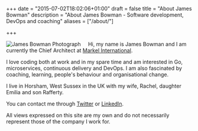 +++
date = "2015-07-02T18:02:06+01:00"
draft = false
title = "About James Bowman"
description = "About James Bowman - Software development, DevOps and coaching"
aliases = ["/about/"]

+++

<div itemscope itemtype="http://schema.org/Person"> 

<!--<div class="post-share-links">-->
<div style="float:left;margin-right:20px;">
	<img itemprop="image" src="/selfportraitBW.jpg" alt="James Bowman Photograph" class="pure-img" />
</div>
<div>
<p>
Hi, my name is <span itemprop="name"><span itemprop="givenName">James</span> <span itemprop="familyName">Bowman</span></span> and I am currently the <span itemprop="jobTitle">Chief Architect</span> at <span itemprop="worksFor" itemscope itemtype="http://schema.org/Organization"><a itemprop="sameAs" href="http://www.markelinternational.com/"><span itemprop="name">Markel International</span></a></span>.  
</p>
<p>
I love coding both at work and in my spare time and am interested in Go, microservices, continuous delivery and DevOps. I am also fascinated by coaching, learning, people's behaviour and organisational change.
</p>
<p>
I live in <span itemprop="homeLocation" itemscope itemtype="http://schema.org/Place"><span itemprop="address" itemscope itemtype="http://schema.org/PostalAddress"><span itemprop="addressLocality">Horsham</span>, <span itemprop="addressRegion">West Sussex</span> in the <span itemprop="addressCountry" itemscope itemtype="http://schema.org/Country"><span itemprop="name">UK</span></span></span></span> with my wife, <span itemprop="spouse" itemscope itemtype="http://schema.org/Person"><span itemprop="givenName">Rachel</span></span>, daughter <span itemprop="children" itemscope itemtype="http://schema.org/Person"><span itemprop="givenName">Emilia</span></span> and son <span itemprop="children" itemscope itemtype="http://schema.org/Person"><span itemprop="givenName">Rafferty</span></span>.
</p>
<p>
You can contact me through <a itemprop="sameAs" href="http://www.twitter.com/jamesebowman">Twitter</a> or <a itemprop="sameAs" href="https://uk.linkedin.com/in/jamesedwardbowman">LinkedIn</a>.
</p>
<p>
All views expressed on this site are my own and do not necessarily represent those of the company I work for.
</p>
</div>
<meta itemprop="additionalName" content="Edward"/>

<link rel="me" href="https://plus.google.com/+JamesBowman1978?rel=author" />

<link itemprop="url" href="http://www.jamesbowman.me/" />

<link itemprop="sameAs" href="https://plus.google.com/+JamesBowman1978" />
<link itemprop="sameAs" href="https://www.facebook.com/james.bowman.52831" />
<link itemprop="sameAs" href="https://github.com/james-bowman" />
<link itemprop="sameAs" href="https://onename.com/jamesbowman" />
</div>